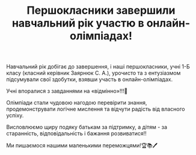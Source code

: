 ﻿---
title: Першокласники завершили навчальний рік участю в онлайн-олімпіадах!
---

Навчальний рік добігає до завершення, і наші першокласники, учні 1-Б класу (класний керівник Заярнюк С. А.), урочисто та з ентузіазмом підсумували свої здобутки, взявши участь в онлайн-олімпіадах.

Учні впоралися з завданнями на «відмінно»!!!🥇

Олімпіади стали чудовою нагодою перевірити знання, продемонструвати логічне мислення та відчути радість від власного успіху.

Висловлюємо щиру подяку батькам за підтримку,  а дітям -  за старанність,  відповідальність і бажання розвиватися!!

Ми пишаємося нашими маленькими переможцями!🏆📚🖊️

<slideshow />